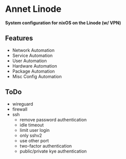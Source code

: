 Annet Linode
============
**System configuration for nixOS on the Linode (w/ VPN)**

Features
--------
* Network Automation
* Service Automation
* User Automation
* Hardware Automation
* Package Automation
* Misc Config Automation

ToDo
----
* wireguard
* firewall
* ssh
  - remove password authentication
  - idle timeout
  - limit user login
  - only sshv2
  - use other port
  - two-factor authentication
  - public/private kye authentication
